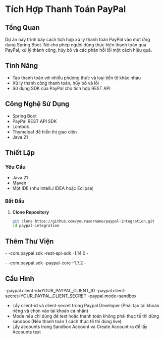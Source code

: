 # Tích Hợp Thanh Toán PayPal

## Tổng Quan

Dự án này trình bày cách tích hợp xử lý thanh toán PayPal vào một ứng dụng Spring Boot. Nó cho phép người dùng thực hiện thanh toán qua PayPal, xử lý thành công, hủy bỏ và các phản hồi lỗi một cách hiệu quả.

## Tính Năng

- Tạo thanh toán với nhiều phương thức và loại tiền tệ khác nhau
- Xử lý thành công thanh toán, hủy bỏ và lỗi
- Sử dụng SDK của PayPal cho tích hợp REST API

## Công Nghệ Sử Dụng

- Spring Boot
- PayPal REST API SDK
- Lombok
- Thymeleaf để hiển thị giao diện
- Java 21

## Thiết Lập

### Yêu Cầu

- Java 21
- Maven
- Một IDE (như IntelliJ IDEA hoặc Eclipse)

### Bắt Đầu

1. **Clone Repository**

   ```bash
   git clone https://github.com/yourusername/paypal-integration.git
   cd paypal-integration

## Thêm Thư Viện
-<dependency>
    -<groupId>com.paypal.sdk</groupId>
    -<artifactId>rest-api-sdk</artifactId>
    -<version>1.14.0</version>
-</dependency>

-<dependency>
    -<groupId>com.paypal.sdk</groupId>
    -<artifactId>paypal-core</artifactId>
    -<version>1.7.2</version>
-</dependency>

## Cấu Hình
-paypal.client-id=YOUR_PAYPAL_CLIENT_ID
-paypal.client-secret=YOUR_PAYPAL_CLIENT_SECRET
-paypal.mode=sandbox

- Lấy client-id và client-secret trong Paypal Developer (Phải tạo tài khoản riêng và chọn vào tài khoản cá nhân)
- Mode nếu chỉ dùng để test hoặc thanh toán không phải thực tế thì dùng sandbox (Nếu thanh toán 1 cách thực tế thì dùng live)
- Lấy accounts trong Sandbox Account và Create Account ra để lấy Accounts test
